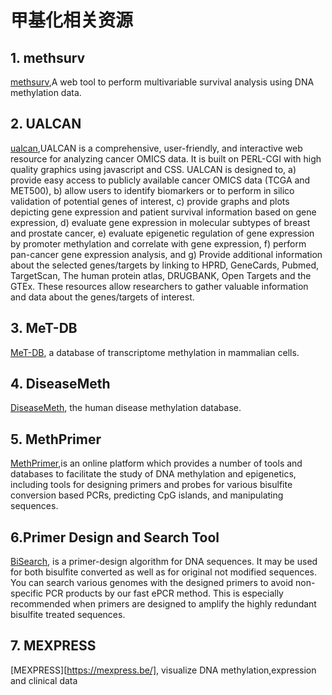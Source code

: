 # **甲基化相关资源**  

## **1. methsurv**
[methsurv](https://biit.cs.ut.ee/methsurv/),A web tool to perform multivariable survival analysis using DNA methylation data.  

## **2. UALCAN**
[ualcan](http://ualcan.path.uab.edu/),UALCAN is a comprehensive, user-friendly, and interactive web resource for analyzing cancer OMICS data. It is built on PERL-CGI with high quality graphics using javascript and CSS. UALCAN is designed to, a) provide easy access to publicly available cancer OMICS data (TCGA and MET500), b) allow users to identify biomarkers or to perform in silico validation of potential genes of interest, c) provide graphs and plots depicting gene expression and patient survival information based on gene expression, d) evaluate gene expression in molecular subtypes of breast and prostate cancer, e) evaluate epigenetic regulation of gene expression by promoter methylation and correlate with gene expression, f) perform pan-cancer gene expression analysis, and g) Provide additional information about the selected genes/targets by linking to HPRD, GeneCards, Pubmed, TargetScan, The human protein atlas, DRUGBANK, Open Targets and the GTEx. These resources allow researchers to gather valuable information and data about the genes/targets of interest.  

## **3. MeT-DB**  
[MeT-DB](http://compgenomics.utsa.edu/methylation/), a database of transcriptome methylation in mammalian cells.  

## **4. DiseaseMeth**  
[DiseaseMeth](http://bio-bigdata.hrbmu.edu.cn/diseasemeth/), the human disease methylation database.  

## **5. MethPrimer**  
[MethPrimer](http://www.urogene.org/methprimer2/index.html),is an online platform which provides a number of tools and databases to facilitate the study of DNA methylation and epigenetics, including tools for designing primers and probes for various bisulfite conversion based PCRs, predicting CpG islands, and manipulating sequences.  

## **6.Primer Design and Search Tool**  
[BiSearch](http://bisearch.enzim.hu/), is a primer-design algorithm for DNA sequences. It may be used for both bisulfite converted as well as for original not modified sequences. You can search various genomes with the designed primers to avoid non-specific PCR products by our fast ePCR method. This is especially recommended when primers are designed to amplify the highly redundant bisulfite treated sequences.  

## **7. MEXPRESS**  
[MEXPRESS][https://mexpress.be/], visualize DNA methylation,expression and clinical data  






